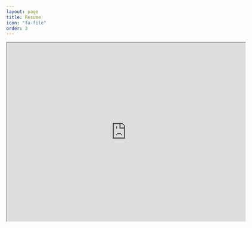 ```yaml
---
layout: page
title: Resume
icon: "fa-file"
order: 3
---
```

<!-- you can [get the PDF]({{ site.url }}/assets/mydoc.pdf) directly.
<embed src="../assests/resume/Resume_v2.pdf" width="800px" height=auto /> -->

<iframe src="https://drive.google.com/file/d/18Hsnufke2pRUCAaeUegjMM76hR-nkay5/preview" width="640" height="480"></iframe>
